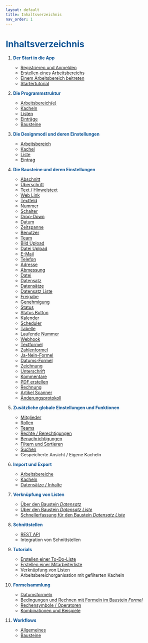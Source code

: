 ```yaml
---
layout: default
title: Inhaltsverzeichnis
nav_order: 1
---
```


# <span style="color:#0b5394">**Inhaltsverzeichnis**</span>

1. <span style="color:#0b5394">**Der Start in die App**</span>
    - [Registrieren und Anmelden](/docs/start-app.html#registrieren-und-anmelden)
    - [Erstellen eines Arbeitsbereichs](/docs/start-app.html#erstellen-eines-arbeitsbereichs)
    - [Einem Arbeitsbereich beitreten](/docs/start-app.html#einem-arbeitsbereich-beitreten)
    - [Startertutorial](/docs/start-app.html#startertutorial-zum-erstellen-eines-neuen-arbeitsbereichs-und-einer-kachel)

2. <span style="color:#0b5394">**Die Programmstruktur**</span>
    - [Arbeitsbereich(e)](/docs/software-structure.html#arbeitsbereiche)
    - [Kacheln](/docs/software-structure.html#kacheln)
    - [Listen](/docs/software-structure.html#listen)
    - [Einträge](/docs/software-structure.html#eintr%C3%A4ge)
    - [Bausteine](/docs/software-structure.html#bausteine)

3. <span style="color:#0b5394">**Die Designmodi und deren Einstellungen**</span>
    - [Arbeitsbereich](/docs/design-mode-settings.html#arbeitsbereich)
    - [Kachel](/docs/design-mode-settings.html#kachel)
    - [Liste](/docs/design-mode-settings.html#liste)
    - [Eintrag](/docs/design-mode-settings.html#eintrag)

4. <span style="color:#0b5394">**Die Bausteine und deren Einstellungen**</span>
    - [Abschnitt](/docs/record-spec-settings/grand-childs-base/section.html)
    - [Überschrift](/docs/record-spec-settings/grand-childs-base/heading.html)
    - [Text / Hinweistext](/docs/record-spec-settings/grand-childs-base/hint.html)
    - [Web Link](/docs/record-spec-settings/grand-childs-base/web-link.html)
    - [Textfeld](/docs/record-spec-settings/grand-childs-form/text.html)
    - [Nummer](/docs/record-spec-settings/grand-childs-form/number.html)
    - [Schalter](/docs/record-spec-settings/grand-childs-form/switch.html)
    - [Drop-Down](/docs/record-spec-settings/grand-childs-form/drop-down.html)
    - [Datum](/docs/record-spec-settings/grand-childs-form/date.html)
    - [Zeitspanne](/docs/record-spec-settings/grand-childs-form/interval.html)
    - [Benutzer](/docs/record-spec-settings/grand-childs-form/user.html)
    - [Team](/docs/record-spec-settings/grand-childs-form/team.html)
    - [Bild Upload](/docs/record-spec-settings/grand-childs-form/upload-image.html)
    - [Datei Upload](/docs/record-spec-settings/grand-childs-form/upload-file.html)
    - [E-Mail](/docs/record-spec-settings/grand-childs-form/e-mail.html)
    - [Telefon](/docs/record-spec-settings/grand-childs-form/telephone.html)
    - [Adresse](/docs/record-spec-settings/grand-childs-form/address.html)
    - [Abmessung](/docs/record-spec-settings/grand-childs-form/measure.html)
    - [Datei](/docs/record-spec-settings/grand-child-expanded/file.html)
    - [Datensatz](/docs/record-spec-settings/grand-child-expanded/record.html)
    - [Datensätze](/docs/record-spec-settings/grand-child-expanded/records.html)
    - [Datensatz Liste](/docs/record-spec-settings/grand-child-expanded/record-list.html)
    - [Freigabe](/docs/record-spec-settings/grand-child-expanded/lock.html)
    - [Genehmigung](/docs/record-spec-settings/grand-child-expanded/approval.html)
    - [Status](/docs/record-spec-settings/grand-child-expanded/status.html)
    - [Status Button](/docs/record-spec-settings/grand-child-expanded/button-status.html)
    - [Kalender](/docs/record-spec-settings/grand-child-expanded/calender.html)
    - [Scheduler](/docs/record-spec-settings/grand-child-expanded/scheduler.html)
    - [Tabelle](/docs/record-spec-settings/grand-child-expanded/table.html)
    - [Laufende Nummer](/docs/record-spec-settings/grand-child-expanded/rolling-number.html)
    - [Webhook](/docs/record-spec-settings/grand-child-expanded/webhook.html)
    - [Textformel](/docs/record-spec-settings/grand-child-expanded/textformular.html)
    - [Zahlenformel](/docs/record-spec-settings/grand-child-expanded/numberformular.html)
    - [Ja-Nein-Formel](/docs/record-spec-settings/grand-child-expanded/boolformular.html)
    - [Datums-Formel](/docs/record-spec-settings/grand-child-expanded/dateformular.html)
    - [Zeichnung](/docs/record-spec-settings/grand-child-expanded/drawing.html)
    - [Unterschrift](/docs/record-spec-settings/grand-child-expanded/signature.html)
    - [Kommentare](/docs/record-spec-settings/grand-child-expanded/comment.html)
    - [PDF erstellen](/docs/record-spec-settings/grand-child-expanded/create-pdf.html)
    - [Rechnung](/docs/record-spec-settings/grand-child-expanded/invoice.html)
    - [Artikel Scanner](/docs/record-spec-settings/grand-child-expanded/article-scanner.html)
    - [Änderungsprotokoll](/docs/record-spec-settings/grand-child-expanded/change-log.html)

5. <span style="color:#0b5394">**Zusätzliche globale Einstellungen und Funktionen**</span>
    - [Mitglieder](/docs/global-settings-and-functions.html#mitglieder)
    - [Rollen](/docs/global-settings-and-functions.html#rollen )
    - [Teams](/docs/global-settings-and-functions.html#teams)
    - [Rechte / Berechtigungen](/docs/global-settings-and-functions.html#rechte--berechtigungen)
    - [Benachrichtigungen](/docs/global-settings-and-functions.html#benachrichtigungen)
    - [Filtern und Sortieren](/docs/search-and-filters.html)
    - [Suchen](/docs/global-settings-and-functions.html#suchen)
    - Gespeicherte Ansicht / Eigene Kacheln

6. <span style="color:#0b5394">**Import und Export**</span>
    - [Arbeitsbereiche](/docs/import-export.html#arbeitsbereiche)
    - [Kacheln](/docs/import-export.html#kacheln)
    - [Datensätze / Inhalte](/docs/import-export.html#datens%C3%A4tze-und-inhalte)

7. <span style="color:#0b5394">**Verknüpfung von Listen**</span>
    - [Über den Baustein *Datensatz*](/docs/link-lists.html#verkn%C3%BCpfung-%C3%BCber-den-baustein-datensatz)
    - [Über den Baustein *Datensatz Liste*](/docs/link-lists.html#verkn%C3%BCpfung-%C3%BCber-den-baustein-datensatz-liste)
    - [Schnellerfassung für den Baustein *Datensatz Liste*](/docs/link-lists.html#schnellerfassung-f%C3%BCr-den-baustein-datensatz-liste)

8. <span style="color:#0b5394">**Schnittstellen**</span>
    - [REST API](https://app.univelop.de/api/docs/)
    - Integration von Schnittstellen

9. <span style="color:#0b5394">**Tutorials**</span>
    - [Erstellen einer To-Do-Liste](/docs/tutorials/childs/to-do-list.html#erstellen-einer-to-do-liste)
    - [Erstellen einer Mitarbeiterliste](/docs/tutorials/childs/employee-list.html#erstellen-einer-mitarbeiterliste)
    - [Verknüpfung von Listen](/docs/tutorials/childs/connect-list-employee.html#verknüpfen-von-listen-anhand-des-tutorials-mitarbeiterliste)
    - Arbeitsbereichorganisation mit gefilterten Kacheln

10. <span style="color:#0b5394">**Formelsammlung**</span>
    - [Datumsformeln](/docs/formulary/childs/formula%20date.html)
    - [Bedingungen und Rechnen mit Formeln im Baustein *Formel*](/docs/formulary/childs/condition-calculate-with.html)
    - [Rechensymbole / Operatoren](/docs/formulary/childs/symbol-operator.html)
    - [Kombinationen und Beispiele](/docs/formulary/childs/combinations-examples.html)

11. <span style="color:#0b5394">**Workflows**</span>
    - [Allgemeines](/docs/workflows/workflow.html#allgemeines-zu-workflows)
    - [Bausteine](/docs/workflows/childs/bricks.html)